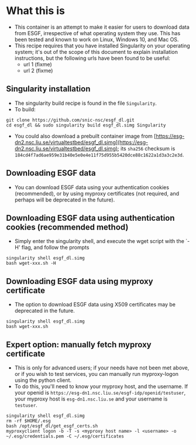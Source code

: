 # What this is

- This container is an attempt to make it easier for users to download data from ESGF, irrespective of what operating system they use. This has been tested and known to work on Linux, Windows 10, and Mac OS.
- This recipe requires that you have installed Singularity on your operating system; it's out of the scope of this document to explain installation instructions, but the following urls have been found to be useful:
    - url 1 (fixme)
    - url 2 (fixme)

## Singularity installation

- The singularity build recipe is found in the file `Singularity`.
- To build:
```
git clone https://github.com/snic-nsc/esgf_dl.git
cd esgf_dl && sudo singularity build esgf_dl.simg Singularity
```
- You could also download a prebuilt container image from [https://esg-dn2.nsc.liu.se/virtualtestbed/esgf_dl.simg](https://esg-dn2.nsc.liu.se/virtualtestbed/esgf_dl.simg); its `sha256` checksum is `184cd4f7ad6ae959e31b40e5e0e4e11f75d955b5420dce88c1622a1d3a3c2e3d`.

## Downloading ESGF data

- You can download ESGF data using your authentication cookies (recommended), or by using myproxy certificates (not required, and perhaps will be deprecated in the future).

## Downloading ESGF data using authentication cookies (recommended method)
- Simply enter the singularity shell, and execute the wget script with the `-H' flag, and follow the prompts
```
singularity shell esgf_dl.simg
bash wget-xxx.sh -H
```

## Downloading ESGF data using myproxy certificate

- The option to download ESGF data using X509 certificates may be deprecated in the future.
```
singularity shell esgf_dl.simg
bash wget-xxx.sh
```

## Expert option: manually fetch myproxy certificate

- This is only for advanced users; if your needs have not been met above, or if you wish to test services, you can manually run myproxy-logon using the python client.
- To do this, you'll need to know your myproxy host, and the username. If your openid is `https://esg-dn1.nsc.liu.se/esgf-idp/openid/testuser`, your myproxy host is `esg-dn1.nsc.liu.se` and your username is `testuser`.
```
singularity shell esgf_dl.simg
rm -rf $HOME/.esg
bash /opt/esgf_dl/get_esgf_certs.sh
myproxyclient logon -b -T -s <myproxy host name> -l <username> -o ~/.esg/credentials.pem -C ~/.esg/certificates
```
